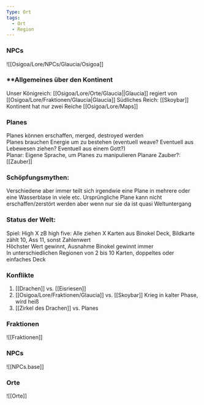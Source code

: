 ```yaml
---
Type: Ort
tags:
  - Ort
  - Region
---
```

### NPCs
![[Osigoa/Lore/NPCs/Glaucia/Osigoa]]
### **Allgemeines über den Kontinent
Unser Königreich: [[Osigoa/Lore/Orte/Glaucia||Glaucia]] regiert von [[Osigoa/Lore/Fraktionen/Glaucia|Glaucia]]
Südliches Reich: [[Skoybar]]
Kontinent hat nur zwei Reiche
[[Osigoa/Lore/Maps]]
 
### **Planes**  
Planes können erschaffen, merged, destroyed werden  
Planes brauchen Energie um zu bestehen (eventuell weave? Eventuell aus Lebewesen ziehen? Eventuell aus einem Gott?)  
Planar: Eigene Sprache, um Planes zu manipulieren
Planare Zauber?: [[Zauber]]
 
### **Schöpfungsmythen:**  
Verschiedene aber immer teilt sich irgendwie eine Plane in mehrere oder eine Wasserblase in viele etc.
Ursprüngliche Plane kann nicht erschaffen/zerstört werden aber wenn nur sie da ist quasi Weltuntergang
 
### **Status der Welt:**  
Spiel: High X zB high five: Alle ziehen X Karten aus Binokel Deck, Bildkarte zählt 10, Ass 11, sonst Zahlenwert  
Höchster Wert gewinnt, Ausnahme Binokel gewinnt immer  
In unterschiedlichen Regionen von 2 bis 10 Karten, doppeltes oder einfaches Deck

### Konflikte
1.  [[Drachen]] vs. [[Eisriesen]]
2. [[Osigoa/Lore/Fraktionen/Glaucia]] vs. [[Skoybar]]
	Krieg in kalter Phase, wird heiß
3. [[Zirkel des Drachen]] vs. Planes
   
### Fraktionen
![[Fraktionen]]
### NPCs
![[NPCs.base]]
### Orte
![[Orte]]
